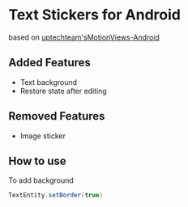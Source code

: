 # Text Stickers for Android
based on [uptechteam's](https://github.com/uptechteam)[MotionViews-Android](https://github.com/uptechteam/MotionViews-Android)

## Added Features
* Text background
* Restore state after editing

## Removed Features
* Image sticker

## How to use
To add background
```java
TextEntity.setBorder(true)
```